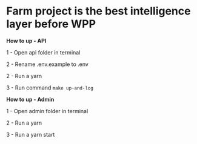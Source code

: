 # Farm project is the best intelligence layer before WPP

**How to up - API**

1 - Open api folder in terminal

2 - Rename .env.example to .env

2 - Run a yarn

3 - Run command `make up-and-log`

**How to up - Admin**

1 - Open admin folder in terminal

2 - Run a yarn

3 - Run a yarn start


